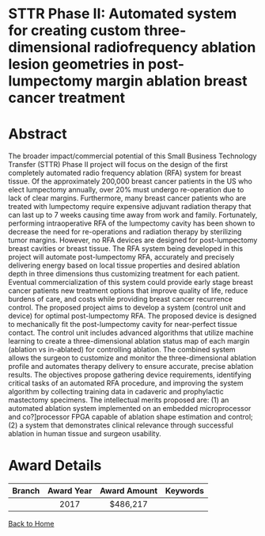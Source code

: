 
STTR Phase II: Automated system for creating custom three-dimensional radiofrequency ablation lesion geometries in post-lumpectomy margin ablation breast cancer treatment
==========================================================================================================================================================================

# Abstract


The broader impact/commercial potential of this Small Business Technology Transfer (STTR) Phase II project will focus on the design of the first completely automated radio frequency ablation (RFA) system for breast tissue. Of the approximately 200,000 breast cancer patients in the US who elect lumpectomy annually, over 20% must undergo re-operation due to lack of clear margins. Furthermore, many breast cancer patients who are treated with lumpectomy require expensive adjuvant radiation therapy that can last up to 7 weeks causing time away from work and family. Fortunately, performing intraoperative RFA of the lumpectomy cavity has been shown to decrease the need for re-operations and radiation therapy by sterilizing tumor margins. However, no RFA devices are designed for post-lumpectomy breast cavities or breast tissue. The RFA system being developed in this project will automate post-lumpectomy RFA, accurately and precisely delivering energy based on local tissue properties and desired ablation depth in three dimensions thus customizing treatment for each patient. Eventual commercialization of this system could provide early stage breast cancer patients new treatment options that improve quality of life, reduce burdens of care, and costs while providing breast cancer recurrence control. The proposed project aims to develop a system (control unit and device) for optimal post-lumpectomy RFA. The proposed device is designed to mechanically fit the post-lumpectomy cavity for near-perfect tissue contact. The control unit includes advanced algorithms that utilize machine learning to create a three-dimensional ablation status map of each margin (ablation vs in-ablated) for controlling ablation. The combined system allows the surgeon to customize and monitor the three-dimensional ablation profile and automates therapy delivery to ensure accurate, precise ablation results. The objectives propose gathering device requirements, identifying critical tasks of an automated RFA procedure, and improving the system algorithm by collecting training data in cadaveric and prophylactic mastectomy specimens. The intellectual merits proposed are: (1) an automated ablation system implemented on an embedded microprocessor and co?]processor FPGA capable of ablation shape estimation and control; (2) a system that demonstrates clinical relevance through successful ablation in human tissue and surgeon usability.  

# Award Details

|Branch|Award Year|Award Amount|Keywords|
| :---: | :---: | :---: | :---: |
||2017|$486,217||
  
  


[Back to Home](https://github.com/chrischow/dod_sbir_awards/Reports/JT/#333)